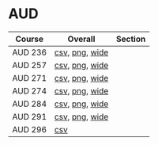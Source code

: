 # AUD

| Course | Overall | Section |
| ------ | ------- | ------- |
| AUD 236 | [csv](https://github.com/UCSD-Historical-Enrollment-Data/2024Fall/blob/main/overall/AUD%20236.csv), [png](https://raw.githubusercontent.com/UCSD-Historical-Enrollment-Data/2024Fall/main/plot_overall/AUD%20236.png), [wide](https://raw.githubusercontent.com/UCSD-Historical-Enrollment-Data/2024Fall/main/plot_overall_wide/AUD%20236.png) |  |
| AUD 257 | [csv](https://github.com/UCSD-Historical-Enrollment-Data/2024Fall/blob/main/overall/AUD%20257.csv), [png](https://raw.githubusercontent.com/UCSD-Historical-Enrollment-Data/2024Fall/main/plot_overall/AUD%20257.png), [wide](https://raw.githubusercontent.com/UCSD-Historical-Enrollment-Data/2024Fall/main/plot_overall_wide/AUD%20257.png) |  |
| AUD 271 | [csv](https://github.com/UCSD-Historical-Enrollment-Data/2024Fall/blob/main/overall/AUD%20271.csv), [png](https://raw.githubusercontent.com/UCSD-Historical-Enrollment-Data/2024Fall/main/plot_overall/AUD%20271.png), [wide](https://raw.githubusercontent.com/UCSD-Historical-Enrollment-Data/2024Fall/main/plot_overall_wide/AUD%20271.png) |  |
| AUD 274 | [csv](https://github.com/UCSD-Historical-Enrollment-Data/2024Fall/blob/main/overall/AUD%20274.csv), [png](https://raw.githubusercontent.com/UCSD-Historical-Enrollment-Data/2024Fall/main/plot_overall/AUD%20274.png), [wide](https://raw.githubusercontent.com/UCSD-Historical-Enrollment-Data/2024Fall/main/plot_overall_wide/AUD%20274.png) |  |
| AUD 284 | [csv](https://github.com/UCSD-Historical-Enrollment-Data/2024Fall/blob/main/overall/AUD%20284.csv), [png](https://raw.githubusercontent.com/UCSD-Historical-Enrollment-Data/2024Fall/main/plot_overall/AUD%20284.png), [wide](https://raw.githubusercontent.com/UCSD-Historical-Enrollment-Data/2024Fall/main/plot_overall_wide/AUD%20284.png) |  |
| AUD 291 | [csv](https://github.com/UCSD-Historical-Enrollment-Data/2024Fall/blob/main/overall/AUD%20291.csv), [png](https://raw.githubusercontent.com/UCSD-Historical-Enrollment-Data/2024Fall/main/plot_overall/AUD%20291.png), [wide](https://raw.githubusercontent.com/UCSD-Historical-Enrollment-Data/2024Fall/main/plot_overall_wide/AUD%20291.png) |  |
| AUD 296 | [csv](https://github.com/UCSD-Historical-Enrollment-Data/2024Fall/blob/main/overall/AUD%20296.csv) |  |
